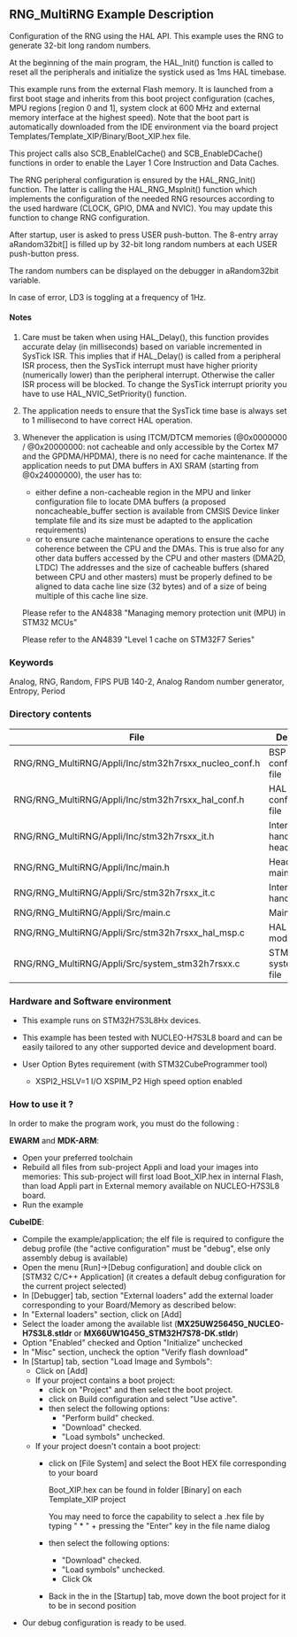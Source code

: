 ## <b>RNG_MultiRNG Example Description</b>

Configuration of the RNG using the HAL API. This example uses the RNG to generate 32-bit long random numbers.

At the beginning of the main program, the HAL_Init() function is called to reset
all the peripherals and initialize the systick used as 1ms HAL timebase.

This example runs from the external Flash memory. It is launched from a first boot stage and inherits from this boot project
configuration (caches, MPU regions [region 0 and 1], system clock at 600 MHz and external memory interface at the highest speed).
Note that the boot part is automatically downloaded from the IDE environment via the board project Templates/Template_XIP/Binary/Boot_XIP.hex file.

This project calls also SCB_EnableICache() and SCB_EnableDCache() functions in order to enable
the Layer 1 Core Instruction and Data Caches.

The RNG peripheral configuration is ensured by the HAL_RNG_Init() function.
The latter is calling the HAL_RNG_MspInit() function which implements
the configuration of the needed RNG resources according to the used hardware (CLOCK,
GPIO, DMA and NVIC). You may update this function to change RNG configuration.

After startup, user is asked to press USER push-button.
The 8-entry array aRandom32bit[] is filled up by 32-bit long random numbers
at each USER push-button press.

The random numbers can be displayed on the debugger in aRandom32bit variable.

In case of error, LD3 is toggling at a frequency of 1Hz.

#### <b>Notes</b>

 1. Care must be taken when using HAL_Delay(), this function provides accurate delay (in milliseconds)
    based on variable incremented in SysTick ISR. This implies that if HAL_Delay() is called from
    a peripheral ISR process, then the SysTick interrupt must have higher priority (numerically lower)
    than the peripheral interrupt. Otherwise the caller ISR process will be blocked.
    To change the SysTick interrupt priority you have to use HAL_NVIC_SetPriority() function.

 2. The application needs to ensure that the SysTick time base is always set to 1 millisecond
    to have correct HAL operation.

 3. Whenever the application is using ITCM/DTCM memories (@0x0000000 / @0x20000000: not cacheable and only accessible
    by the Cortex M7 and the GPDMA/HPDMA), there is no need for cache maintenance.
    If the application needs to put DMA buffers in AXI SRAM (starting from @0x24000000), the user has to:
    - either define a non-cacheable region in the MPU and linker configuration file to locate DMA buffers
      (a proposed noncacheable_buffer section is available from CMSIS Device linker template file and its size must
      be adapted to the application requirements)
    - or to ensure cache maintenance operations to ensure the cache coherence between the CPU and the DMAs.
    This is true also for any other data buffers accessed by the CPU and other masters (DMA2D, LTDC)
    The addresses and the size of cacheable buffers (shared between CPU and other masters)
    must be properly defined to be aligned to data cache line size (32 bytes) and of a size of being multiple
    of this cache line size.

    Please refer to the AN4838 "Managing memory protection unit (MPU) in STM32 MCUs"

    Please refer to the AN4839 "Level 1 cache on STM32F7 Series"

### <b>Keywords</b>

Analog, RNG, Random, FIPS PUB 140-2, Analog Random number generator, Entropy, Period

### <b>Directory contents</b>

File | Description
 --- | ---
  RNG/RNG_MultiRNG/Appli/Inc/stm32h7rsxx_nucleo_conf.h         |  BSP configuration file
  RNG/RNG_MultiRNG/Appli/Inc/stm32h7rsxx_hal_conf.h            |  HAL configuration file
  RNG/RNG_MultiRNG/Appli/Inc/stm32h7rsxx_it.h                  |  Interrupt handlers header file
  RNG/RNG_MultiRNG/Appli/Inc/main.h                            |  Header for main.c module
  RNG/RNG_MultiRNG/Appli/Src/stm32h7rsxx_it.c                  |  Interrupt handlers
  RNG/RNG_MultiRNG/Appli/Src/main.c                            |  Main program
  RNG/RNG_MultiRNG/Appli/Src/stm32h7rsxx_hal_msp.c             |  HAL MSP module
  RNG/RNG_MultiRNG/Appli/Src/system_stm32h7rsxx.c              |  STM32H7RSxx system source file


### <b>Hardware and Software environment</b>

  - This example runs on STM32H7S3L8Hx devices.
  - This example has been tested with NUCLEO-H7S3L8 board and can be
    easily tailored to any other supported device and development board.

  - User Option Bytes requirement (with STM32CubeProgrammer tool)

    - XSPI2_HSLV=1     I/O XSPIM_P2 High speed option enabled

### <b>How to use it ?</b>

In order to make the program work, you must do the following :

**EWARM** and **MDK-ARM**:

 - Open your preferred toolchain
 - Rebuild all files from sub-project Appli and load your images into memories: This sub-project will first load Boot_XIP.hex in internal Flash,
   than load Appli part in External memory available on NUCLEO-H7S3L8 board.
 - Run the example

**CubeIDE**:

 - Compile the example/application; the elf file is required to configure the debug profile (the "active configuration" must be "debug", else only assembly debug is available)
 - Open the menu [Run]->[Debug configuration] and double click on  [STM32 C/C++ Application] (it creates a default debug configuration for the current project selected)
 - In [Debugger] tab, section "External  loaders" add the external loader corresponding to your Board/Memory as described below:
 - In "External loaders" section, click on [Add]
 - Select the loader among the available list (**MX25UW25645G_NUCLEO-H7S3L8.stldr** or **MX66UW1G45G_STM32H7S78-DK.stldr**)
 - Option "Enabled" checked and Option "Initialize" unchecked
 - In "Misc" section, uncheck the option "Verify flash download"
 - In [Startup] tab, section "Load Image and Symbols":
   - Click on [Add]
   - If your project contains a boot project:
     - click on "Project" and then select the boot project.
     - click on Build configuration and select "Use active".
     - then select the following options:
       - "Perform build" checked.
       - "Download" checked.
       - "Load symbols" unchecked.
   - If your project doesn't contain a boot project:
     - click on [File System] and select the Boot HEX file corresponding to your board

        Boot_XIP.hex can be found in folder [Binary] on each Template_XIP project

        You may need to force the capability to select a .hex file by typing " * " + pressing the "Enter" key in the file name dialog

     - then select the following options:
       - "Download"      checked.
       - "Load symbols" unchecked.
       - Click Ok
     - Back in the in the [Startup] tab, move down the boot project for it to be in second position
 - Our debug configuration is ready to be used.
